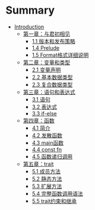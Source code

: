 # Summary

* [Introduction](README.md)
  * [第一章：与君初相见]()
    * [1.1 版本和发布策略](CHP1/1_1.md)
    * [1.4 Prelude](CHP1/1_4.md)
    * [1.5 Format格式详细说明](CHP1/1_5.md)
  * [第二章：变量和类型]()
   	* [2.1 变量声明](CHP2/2_1.md)
   	* [2.2 基本数据类型](CHP2/2_2.md)
   	* [2.3 复合数据类型](CHP2/2_3.md)
  * [第三章：语句和表达式]()
    * [3.1 语句](CHP3/3_1.md)
    * [3.2 表达式](CHP3/3_2.md)
    * [3.3 if-else](CHP3/3_3.md)
  * [第四章：函数]()
    * [4.1 简介](CHP4/4_1.md)
    * [4.2 发散函数](CHP4/4_2.md)
    * [4.3 main函数](CHP4/4_3.md)
    * [4.4 const fn](CHP4/4_4.md)
    * [4.5 函数递归调用](CHP4/4_5.md)
  * [第五章：trait]()
    * [5.1 成员方法](CHP5/5_1.md)
    * [5.2 静态方法](CHP5/5_2.md)
    * [5.3 扩展方法](CHP5/5_3.md)
    * [5.4 完整函数调用语法](CHP5/5_4.md)
    * [5.5 trait约束和继承](CHP5/5_5.md)
